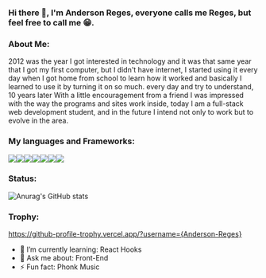 ### Hi there 👋, I'm Anderson Reges, everyone calls me Reges, but feel free to call me 😁.

### About Me:

2012 was the year I got interested in technology and it was that same year that I got my first computer, but I didn't have internet, I started using it every day when I got home from school to learn how it worked and basically I learned to use it by turning it on so much. every day and try to understand, 10 years later With a little encouragement from a friend I was impressed with the way the programs and sites work inside, today I am a full-stack web development student, and in the future I intend not only to work but to evolve in the area.

### My languages and Frameworks:

<img src="https://img.shields.io/badge/JavaScript-323330?style=for-the-badge&logo=javascript&logoColor=F7DF1E" /><img src=" https://img.shields.io/badge/HTML5-E34F26?style=for-the-badge&logo=html5&logoColor=white" /><img src="https://img.shields.io/badge/CSS3-1572B6?style=for-the-badge&logo=css3&logoColor=white" /><img src="https://img.shields.io/badge/React-20232A?style=for-the-badge&logo=react&logoColor=61DAFB" /><img src="https://img.shields.io/badge/Redux-593D88?style=for-the-badge&logo=redux&logoColor=white" /><img src="https://img.shields.io/badge/Jest-C21325?style=for-the-badge&logo=jest&logoColor=white" /><img src="https://img.shields.io/badge/Node.js-339933?style=for-the-badge&logo=nodedotjs&logoColor=white" />
  
### Status:

![Anurag's GitHub stats](https://github-readme-stats.vercel.app/api?username=Andeson-Reges&show_icons=true&theme=dark)

### Trophy:

  https://github-profile-trophy.vercel.app/?username={Anderson-Reges}

- 🌱 I’m currently learning: React Hooks
- 💬 Ask me about: Front-End
- ⚡ Fun fact: Phonk Music
